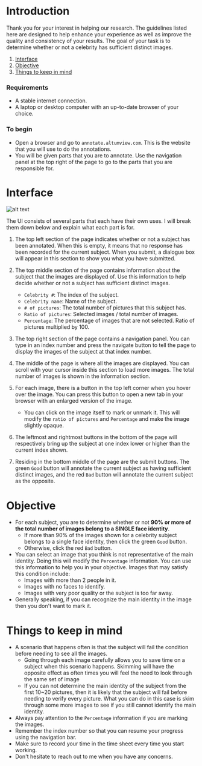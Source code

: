 # Introduction
Thank you for your interest in helping our research. The guidelines listed here are designed to help enhance your experience as well as improve the quality and consistency of your results. The goal of your task is to determine whether or not a celebrity has sufficient distinct images.

 1. [Interface](#Interface)
 2. [Objective](#Instruction)
 3. [Things to keep in mind](#Note)

### Requirements

  - A stable internet connection.
  - A laptop or desktop computer with an up-to-date browser of your choice. 

### To begin

  - Open a browser and go to `annotate.altumview.com`. This is the website that you will use to do the annotations.
  - You will be given parts that you are to annotate. Use the navigation panel at the top right of the page to go to the parts that you are responsible for.
 
# <a name="Interface"></a>Interface


![alt text](img/Interface.png)

The UI consists of several parts that each have their own uses. I will break them down below and explain what each part is for.
  1. The top left section of the page indicates whether or not a subject has been annotated. When this is empty, it means that no response has been recorded for the current subject. When you submit, a dialogue box will appear in this section to show you what you have submitted.

  2. The top middle section of the page contains information about the subject that the images are displayed of. Use this information to help decide whether or not a subject has sufficient distinct images.
	  - `Celebrity #`: The index of the subject.
	  - `Celebrity name`: Name of the subject.
	  - `# of pictures`: The total number of pictures that this subject has.
	  - `Ratio of pictures`: Selected images / total number of images.
	  - `Percentage`: The percentage of images that are not selected. Ratio of pictures multiplied by 100.
  3. The top right section of the page contains a navigation panel. You can type in an index number and press the navigate button to tell the page to display the images of the subject at that index number. 

  4. The middle of the page is where all the images are displayed. You can scroll with your cursor inside this section to load more images. The total number of images is shown in the information section. 
 5. For each image, there is a button in the top left corner when you hover over the image. You can press this button to open a new tab in your browser with an enlarged version of the image.
	  - You can click on the image itself to mark or unmark it. This will modify the `ratio of pictures` and `Percentage`  and make the image slightly opaque.
  6. The leftmost and rightmost buttons in the bottom of the page will respectively bring up the subject at one index lower or higher than the current index shown. 
 7. Residing in the bottom middle of the page are the submit buttons. The green `Good` button will annotate the current subject as having sufficient distinct images, and the red `Bad` button will annotate the current subject as the opposite. 

# Objective<a name="Instruction"></a>
  - For each subject, you are to determine whether or not **90% or more of the total number of images belong to a SINGLE face identity**. 
	  - If more than 90% of the images shown for a celebrity subject belongs to a single face identity, then click the green `Good` button.
	  - Otherwise, click the red `Bad` button.
  - You can select an image that you think is not representative of the main identity. Doing this will modify the `Percentage` information. You can use this information to help you in your objective. Images that may satisfy this condition include:
	  - Images with more than 2 people in it.
	  - Images with no faces to identify. 
	  - Images with very poor quality or the subject is too far away.
  - Generally speaking, if you can recognize the main identity in the image then you don't want to mark it.

# Things to keep in mind<a name="Note"></a>
  - A scenario that happens often is that the subject will fail the condition before needing to see all the images. 
	  - Going through each image carefully allows you to save time on a subject when this scenario happens. Skimming will have the opposite effect as often times you will feel the need to look through the same set of image
	  - If you can not determine the main identity of the subject from the first 10~20 pictures, then it is likely that the subject will fail before needing to verify every picture. What you can do in this case is skim through some more images to see if you still cannot identify the main identity.
  - Always pay attention to the `Percentage` information if you are marking the images. 
  - Remember the index number so that you can resume your progress using the navigation bar.
  - Make sure to record your time in the time sheet every time you start working.
  - Don't hesitate to reach out to me when you have any concerns.


<!--stackedit_data:
eyJoaXN0b3J5IjpbMTQzNTQ1MTYyMiwtMTQzMzYxNjAzNF19
-->